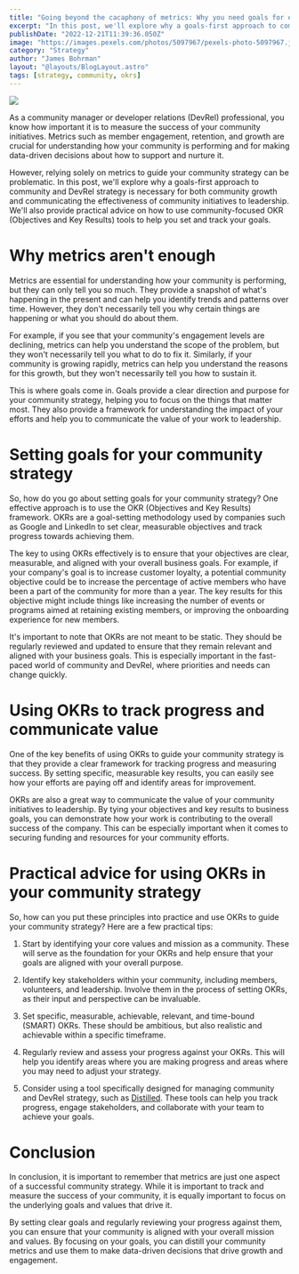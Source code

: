 ```yaml
---
title: "Going beyond the cacaphony of metrics: Why you need goals for effective community strategy"
excerpt: "In this post, we'll explore why a goals-first approach to community and DevRel strategy is necessary for both community growth and communicating the effectiveness of community initiatives to leadership. We'll also provide practical advice on how to use community-focused OKR (Objectives and Key Results) tools to help you set and track your goals."
publishDate: "2022-12-21T11:39:36.050Z"
image: "https://images.pexels.com/photos/5097967/pexels-photo-5097967.jpeg?auto=compress&cs=tinysrgb&w=1260&h=750&dpr=2"
category: "Strategy"
author: "James Bohrman"
layout: "@layouts/BlogLayout.astro"
tags: [strategy, community, okrs]
---
```


![](https://images.pexels.com/photos/5097967/pexels-photo-5097967.jpeg?auto=compress&cs=tinysrgb&w=1260&h=750&dpr=2)

As a community manager or developer relations (DevRel) professional, you know how important it is to measure the success of your community initiatives. Metrics such as member engagement, retention, and growth are crucial for understanding how your community is performing and for making data-driven decisions about how to support and nurture it.

However, relying solely on metrics to guide your community strategy can be problematic. In this post, we'll explore why a goals-first approach to community and DevRel strategy is necessary for both community growth and communicating the effectiveness of community initiatives to leadership. We'll also provide practical advice on how to use community-focused OKR (Objectives and Key Results) tools to help you set and track your goals.

# Why metrics aren't enough

Metrics are essential for understanding how your community is performing, but they can only tell you so much. They provide a snapshot of what's happening in the present and can help you identify trends and patterns over time. However, they don't necessarily tell you why certain things are happening or what you should do about them.

For example, if you see that your community's engagement levels are declining, metrics can help you understand the scope of the problem, but they won't necessarily tell you what to do to fix it. Similarly, if your community is growing rapidly, metrics can help you understand the reasons for this growth, but they won't necessarily tell you how to sustain it.

This is where goals come in. Goals provide a clear direction and purpose for your community strategy, helping you to focus on the things that matter most. They also provide a framework for understanding the impact of your efforts and help you to communicate the value of your work to leadership.

# Setting goals for your community strategy

So, how do you go about setting goals for your community strategy? One effective approach is to use the OKR (Objectives and Key Results) framework. OKRs are a goal-setting methodology used by companies such as Google and LinkedIn to set clear, measurable objectives and track progress towards achieving them.

The key to using OKRs effectively is to ensure that your objectives are clear, measurable, and aligned with your overall business goals. For example, if your company's goal is to increase customer loyalty, a potential community objective could be to increase the percentage of active members who have been a part of the community for more than a year. The key results for this objective might include things like increasing the number of events or programs aimed at retaining existing members, or improving the onboarding experience for new members.

It's important to note that OKRs are not meant to be static. They should be regularly reviewed and updated to ensure that they remain relevant and aligned with your business goals. This is especially important in the fast-paced world of community and DevRel, where priorities and needs can change quickly.

# Using OKRs to track progress and communicate value

One of the key benefits of using OKRs to guide your community strategy is that they provide a clear framework for tracking progress and measuring success. By setting specific, measurable key results, you can easily see how your efforts are paying off and identify areas for improvement.

OKRs are also a great way to communicate the value of your community initiatives to leadership. By tying your objectives and key results to business goals, you can demonstrate how your work is contributing to the overall success of the company. This can be especially important when it comes to securing funding and resources for your community efforts.

# Practical advice for using OKRs in your community strategy

So, how can you put these principles into practice and use OKRs to guide your community strategy? Here are a few practical tips:

1. Start by identifying your core values and mission as a community. These will serve as the foundation for your OKRs and help ensure that your goals are aligned with your overall purpose.

2. Identify key stakeholders within your community, including members, volunteers, and leadership. Involve them in the process of setting OKRs, as their input and perspective can be invaluable.

3. Set specific, measurable, achievable, relevant, and time-bound (SMART) OKRs. These should be ambitious, but also realistic and achievable within a specific timeframe.

4. Regularly review and assess your progress against your OKRs. This will help you identify areas where you are making progress and areas where you may need to adjust your strategy.

5. Consider using a tool specifically designed for managing community and DevRel strategy, such as [Distilled](https://www.getdistilled.io/). These tools can help you track progress, engage stakeholders, and collaborate with your team to achieve your goals.

# Conclusion

In conclusion, it is important to remember that metrics are just one aspect of a successful community strategy. While it is important to track and measure the success of your community, it is equally important to focus on the underlying goals and values that drive it. 

By setting clear goals and regularly reviewing your progress against them, you can ensure that your community is aligned with your overall mission and values. By focusing on your goals, you can distill your community metrics and use them to make data-driven decisions that drive growth and engagement.